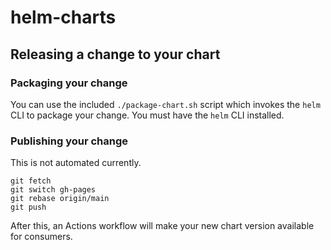 # helm-charts

## Releasing a change to your chart

### Packaging your change

You can use the included `./package-chart.sh` script which invokes
the `helm` CLI to package your change. You must have the `helm` CLI installed.

### Publishing your change

This is not automated currently. 

```
git fetch
git switch gh-pages
git rebase origin/main
git push 
```

After this, an Actions workflow will make your new chart 
version available for consumers.
